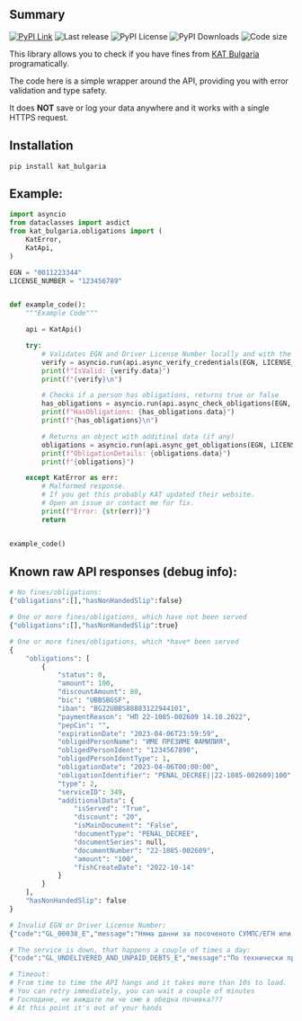 ## Summary

[![PyPI Link](https://img.shields.io/pypi/v/kat_bulgaria?style=flat-square)](https://pypi.org/project/kat-bulgaria/)
![Last release](https://img.shields.io/github/release-date/nedevski/py_kat_bulgaria?style=flat-square)
![PyPI License](https://img.shields.io/pypi/l/kat_bulgaria?style=flat-square)
![PyPI Downloads](https://img.shields.io/pypi/dm/kat_bulgaria?style=flat-square)
![Code size](https://img.shields.io/github/languages/code-size/nedevski/py_kat_bulgaria?style=flat-square)

This library allows you to check if you have fines from [KAT Bulgaria](https://e-uslugi.mvr.bg/services/kat-obligations) programatically.

The code here is a simple wrapper around the API, providing you with error validation and type safety.

It does **NOT** save or log your data anywhere and it works with a single HTTPS request.

## Installation

```shell
pip install kat_bulgaria
```

## Example:
```python
import asyncio
from dataclasses import asdict
from kat_bulgaria.obligations import (
    KatError,
    KatApi,
)

EGN = "0011223344"
LICENSE_NUMBER = "123456789"


def example_code():
    """Example Code"""

    api = KatApi()

    try:
        # Validates EGN and Driver License Number locally and with the API
        verify = asyncio.run(api.async_verify_credentials(EGN, LICENSE_NUMBER))
        print(f"IsValid: {verify.data}")
        print(f"{verify}\n")

        # Checks if a person has obligations, returns true or false
        has_obligations = asyncio.run(api.async_check_obligations(EGN, LICENSE_NUMBER))
        print(f"HasObligations: {has_obligations.data}")
        print(f"{has_obligations}\n")

        # Returns an object with additinal data (if any)
        obligations = asyncio.run(api.async_get_obligations(EGN, LICENSE_NUMBER))
        print(f"ObligationDetails: {obligations.data}")
        print(f"{obligations}")

    except KatError as err:
        # Malformed response.
        # If you get this probably KAT updated their website.
        # Open an issue or contact me for fix.
        print(f"Error: {str(err)}")
        return


example_code()

```

## Known raw API responses (debug info):


```python
# No fines/obligations:
{"obligations":[],"hasNonHandedSlip":false}

# One or more fines/obligations, which have not been served
{"obligations":[],"hasNonHandedSlip":true}

# One or more fines/obligations, which *have* been served
{
    "obligations": [
        {
            "status": 0,
            "amount": 100,
            "discountAmount": 80,
            "bic": "UBBSBGSF",
            "iban": "BG22UBBS88883122944101",
            "paymentReason": "НП 22-1085-002609 14.10.2022",
            "pepCin": "",
            "expirationDate": "2023-04-06T23:59:59",
            "obligedPersonName": "ИМЕ ПРЕЗИМЕ ФАМИЛИЯ",
            "obligedPersonIdent": "1234567890",
            "obligedPersonIdentType": 1,
            "obligationDate": "2023-04-06T00:00:00",
            "obligationIdentifier": "PENAL_DECREE||22-1085-002609|100",
            "type": 2,
            "serviceID": 349,
            "additionalData": {
                "isServed": "True",
                "discount": "20",
                "isMainDocument": "False",
                "documentType": "PENAL_DECREE",
                "documentSeries": null,
                "documentNumber": "22-1085-002609",
                "amount": "100",
                "fishCreateDate": "2022-10-14"
            }
        }
    ],
    "hasNonHandedSlip": false
}

# Invalid EGN or Driver License Number:
{"code":"GL_00038_E","message":"Няма данни за посоченото СУМПС/ЕГН или не се намира съответствие за издадено СУМПС на лице с посочения ЕГН/ЛНЧ"}

# The service is down, that happens a couple of times a day:
{"code":"GL_UNDELIVERED_AND_UNPAID_DEBTS_E","message":"По технически причини към момента не може да бъде извършена справка за невръчени и неплатени НП и/или електронни фишове по Закона за движението по пътищата и/или по Кодекса за застраховането."}

# Timeout:
# From time to time the API hangs and it takes more than 10s to load.
# You can retry immediately, you can wait a couple of minutes
# Господине, не виждате ли че сме в обедна почивка???
# At this point it's out of your hands
```